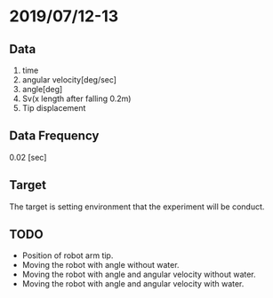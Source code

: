 # 2019/07/12-13

## Data 

1. time
2. angular velocity[deg/sec]
3. angle[deg]
4. Sv(x length after falling 0.2m)
5. Tip displacement

## Data Frequency

0.02 [sec]

## Target

The target is setting environment that the experiment will be conduct.

## TODO

- Position of robot arm tip.
- Moving the robot with angle without water.
- Moving the robot with angle and angular velocity without water.
- Moving the robot with angle and angular velocity with water.

